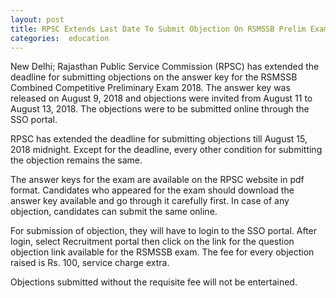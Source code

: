 ```yaml
---
layout: post
title: RPSC Extends Last Date To Submit Objection On RSMSSB Prelim Exam Answer Key
categories:  education
---
```


New Delhi; Rajasthan Public Service Commission (RPSC) has extended the deadline for submitting objections on the answer key for the RSMSSB Combined Competitive Preliminary Exam 2018. The answer key was released on August 9, 2018 and objections were invited from August 11 to August 13, 2018. The objections were to be submitted online through the SSO portal.

RPSC has extended the deadline for submitting objections till August 15, 2018 midnight. Except for the deadline, every other condition for submitting the objection remains the same.

The answer keys for the exam are available on the RPSC website in pdf format. Candidates who appeared for the exam should download the answer key available and go through it carefully first. In case of any objection, candidates can submit the same online.

For submission of objection, they will have to login to the SSO portal. After login, select Recruitment portal then click on the link for the question objection link available for the RSMSSB exam. The fee for every objection raised is Rs. 100, service charge extra.

Objections submitted without the requisite fee will not be entertained.